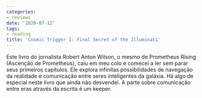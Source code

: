 ```yaml
---
categories:
- reviews
date: '2020-07-12'
tags:
- reading
title: 'Cosmic Trigger I: Final Secret of the Illuminati'
---
```


Este livro do jornalista Robert Anton Wilson, o mesmo de Prometheus Rising (Ascenção de Prometheus), caiu em meu colo e comecei a ler sem parar seus primeiros capítulos. Ele explora infinitas possibilidades de navegação da realidade e comunicação entre seres inteligentes da galáxia. Há algo de especial neste livro que ainda não desvendei. A parte sobre comunicação entre eras através da escrita é um keeper.